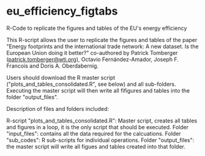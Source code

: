 # eu_efficiency_figtabs
R-Code to replicate the figures and tables of the EU's energy efficiency

This R-script allows the user to replicate the figures and tables of the paper "Energy footprints and the international trade network: A new dataset.
Is the European Union doing it better?" co-authored by Patrick Tomberger (patrick.tomberger@wti.org), Octavio Fernández-Amador, Joseph F. Francois and Doris A. Oberdabernig. 

Users should download the R master script ("plots_and_tables_consolidated.R", see below) and all sub-folders. Executing the master script will then write all fifigures and tables into the folder "output_files". 

Description of files and folders included: 

R-script "plots_and_tables_consolidated.R": Master script, creates all tables and figures in a loop, it is the only script that should be executed.
Folder "input_files": contains all the data required for the calcuations. 
Folder "sub_codes": R sub-scripts for individual operations. 
Folder "output_files": the master script will write all figues and tables created into that folder. 
